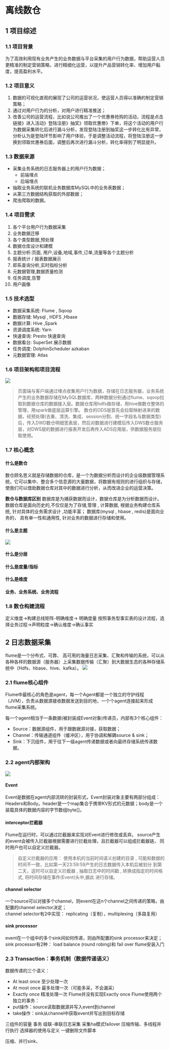 # 离线数仓
## 1 项目综述
### 1.1 项目背景
为了高效利用现有业务产生的业务数据与平台采集的用户行为数据，帮助运营人员更精准的制定营销策略，进行精细化运营，以提升产品营销转化率、增加用户黏度，提高盈利水平。

### 1.2 项目意义
1. 数据的可视化直观的展现了公司的运营状况，使运营人员得以准确的制定营销策略；
2. 通过对用户行为的分析，对用户进行精准推送；
3. 改善公司的运营流程，比如说公司推出了一个优惠券抢购的活动，流程是点击链接》进入活动》登陆注册》抽奖》领取优惠劵》下单，将这个活动的用户行为数据采集转化后进行漏斗分析，发现登陆注册到抽奖这一步转化比有异常，分析认为是登陆环节影响了用户体验，于是调整活动流程，将登陆注册这一步换到领取优惠券后面，调整后再次进行漏斗分析，转化率得到了明显提升。

### 1.3 数据来源
- 采集业务系统的日志服务器上的用户行为数据；
  - 前端埋点
  - 后端埋点
- 抽取业务系统的联机业务数据库MySQL中的业务表数据；
- 从第三方数据结构获取的外部数据；
- 爬虫爬取的数据。

### 1.4 项目需求
1. 各个平台用户行为数据采集
2. 业务数据迁移
3. 各个类型数据,预处理
4. 数据仓库设计和建模
5. 主题分析:页面, 用户,设备,地域,事件,订单,流量等各个主题分析
6. 报表统计 / 报表数据展示
7. 即系查询分析,实时指标分析
8. 元数据管理,数据质量检测
9. 任务调度,告警
10. 用户画像

### 1.5 技术选型
- 数据采集系统: Flume , Sqoop
- 数据存储: Mysql , HDFS ,Hbase
- 数据计算: Hive ,Spark
- 资源调度系统: Yarn
- 快速查询: Presto    快速查询
- 数据看台: SuperSet  展示数据
- 任务调度:  DolphinScheduler    azkaban 
- 元数据管理: Atlas 

### 1.6 项目架构和项目流程
![](离线数仓_img/2022-07-16-20-25-12.png)
> 页面端与客户端通过埋点收集用户行为数据，存储在日志服务器，业务系统产生的业务数据存储在MySQL数据库，两种数据分别通过flume、sqoop拉取到数据仓库的数据接入层。数据仓库用hdfs做存储，用hive做数仓整体的管理，用spark做底层运算引擎。
> 数仓的ODS层首先会拉取映射进来的数据，经预处理(去重、清洗、集成、session分割、统一字段名与数据类型)后，传入DWD数仓明细宽表层，然后对数据进行建模后传入DWS数仓服务层，对DWS层的数据进行报表开发后再传入ADS应用层，供数据服务层拉取使用。


### 1.7 核心概念
#### 什么是数仓
数仓顾名思义就是存储数据的仓库，是一个为数据分析而设计的企业级数据管理系统，它可以集中、整合多个信息源的大量数据，将数据有规则的进行组织与存储，使我们可以借助数据仓库对其中的数据进行分析，从而改进企业的运营决策。

**数仓与数据库区别**
数据库是为捕获数据而设计，数据仓库是为分析数据而设计。
数据仓库是面向历史的,不仅仅是为了存储,管理 , 计算数据, 根据业务构建仓库系统, 针对具体的业务需求设计 ,功能丰富；
数据库(mysql , hbase , redis)是面向业务的， 具有单一性和通用性, 针对业务的数据进行存储和使用。

#### 什么是主题
![](离线数仓_img/2022-07-17-20-53-47.png)
#### 什么是分层

#### 什么是度量/指标

#### 什么是维度

#### 业务、业务系统、业务流程

### 1.8 数仓构建流程
定义维度->构建总线矩阵-明确维度-> 明确度量
按照事务型事实表的设计流程，选择业务过程->声明粒度->确认维度->确认事实

## 2 日志数据采集
flume是一个分布式、可靠、 高可用的海量日志采集、汇聚和传输的系统，可以从各种各样的数据源（服务器）上采集数据传输（汇聚）到大数据生态的各种存储系统中（Hdfs、hbase、hive、kafka）。
![](离线数仓_img/2022-07-17-20-08-30.png)
### 2.1 flume核心组件
Flume中最核心的角色是agent，每一个Agent都是一个独立的守护线程（JVM），负责从数据源接收数据发送到目的地，一个个agent连接起来形成flume采集系统。

每一个agent相当于一条数据(被封装成Event对象)传递员，内部有3个核心组件： 
- Source：数据源组件，用于跟数据源对接，获取数据； 
- Channel：传输通道组件（缓冲区），用于协调和解耦source & sink；
- Sink：下沉组件，用于往下一级agent传递数据或者向最终存储系统传递数据。

### 2.2 agent内部架构
![](离线数仓_img/2022-07-17-20-13-02.png)

#### Event
Event是数据在agent内部流转的封装形式，Event封装对象主要有两部分组成：Headers和Body。header是一个map集合于携带KV形式的元数据；body是一个装载具体的数据内容的字节数组byte[]。

#### interceptor拦截器
Flume在运行时，可以通过拦截器来实现对Event进行修改或丢弃。
source产生的event会被传入拦截器根据需要进行拦截处理，且拦截器可以组成拦截器链，
同时用户也可以自定义拦截器。

> 自定义拦截器的应用：
> 使用本机的当前时间语义创建的目录 , 可能和数据的时间不一致，比如第一天23:59:59产生的日志数据传入本机后被划分
> 到第二天，这时可以自定义拦截器 , 抽取日志中的时间戳 , 转换成指定的时间格式, 将时间存储在事件(Event)头中,据此
> 进行存储。

#### channel selector
一个source可以对接多个channel，则event在这n个channel之间传递的策略，由配置的channel selector决定；  
channel selector有2中实现： replicating（复制），multiplexing（多路复用） 

#### sink processor
event在一个组中的多个sink间如何传递，则由所配置的sink processor来决定；
sink processor有2种： load balance (round robing)和 fail over 
flume安装入门

### 2.3 Transaction：事务机制（数据传递语义）
数据传递的三个语义：
-  At least once  至少处理一次
-  At most once  最多处理一次（可能多采，不会漏采）
- Exactly once    精准处理一次
Flume并没有实现Exactly once
Flume使用两个独立的事务：
-  put操作：source读取数据源并写入event到channel
-  take操作：sink从channel中获取event并写出到目标存储


三组件的容量
事务
级联-串联日志采集
采集ha模式failover
压缩传输、多线程并行执行
选择器的使用与定义
一键删除文件脚本

压缩、并行sink、
